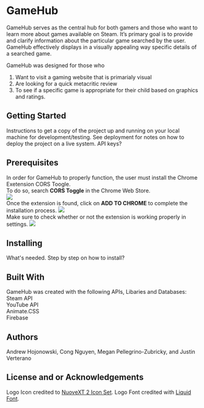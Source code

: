 # GameHub
GameHub serves as the central hub for both gamers and those who want to learn more about games available on Steam. It’s primary goal is to provide and clarify information about the particular game searched by the user. GameHub effectively displays in a visually appealing way specific details of a searched game.

GameHub was designed for those who
1. Want to visit a gaming website that is primarialy visual
2. Are looking for a quick metacritic review
3. To see if a specific game is appropriate for their child based on graphics and ratings.

## Getting Started
Instructions to get a copy of the project up and running on your local machine for development/testing. See deployment for notes on how to deploy the project on a live system. API keys?

## Prerequisites
In order for GameHub to properly function, the user must install the Chrome Exetension CORS Toogle.
 <br />
To do so, search **CORS Toggle** in the Chrome Web Store.
 <br />
<img src="https://i.imgur.com/vql5CQa.png">
 <br />
Once the extension is found, click on **ADD TO CHROME** to complete the installation process.
<img src="https://i.imgur.com/NbghfNq.png">
 <br />
Make sure to check whether or not the extension is working properly in settings.
<img src="https://i.imgur.com/PsmpLXg.png">

## Installing
What's needed. Step by step on how to install?

## Built With
GameHub was created with the following APIs, Libaries and Databases:<br />
Steam API <br />
YouTube API <br />
Animate.CSS <br />
Firebase

## Authors
Andrew Hojonowski, Cong Nguyen, Megan Pellegrino-Zubricky, and Justin Verterano

## License and or Acknowledgements
Logo Icon credited to <a href="http://www.iconarchive.com/show/nuoveXT-2-icons-by-saki/Apps-preferences-system-windows-icon.html">NuoveXT 2 Icon Set</a>. 
Logo Font credited with <a href="https://www.1001fonts.com/liquid-font.html">Liquid Font</a>.
